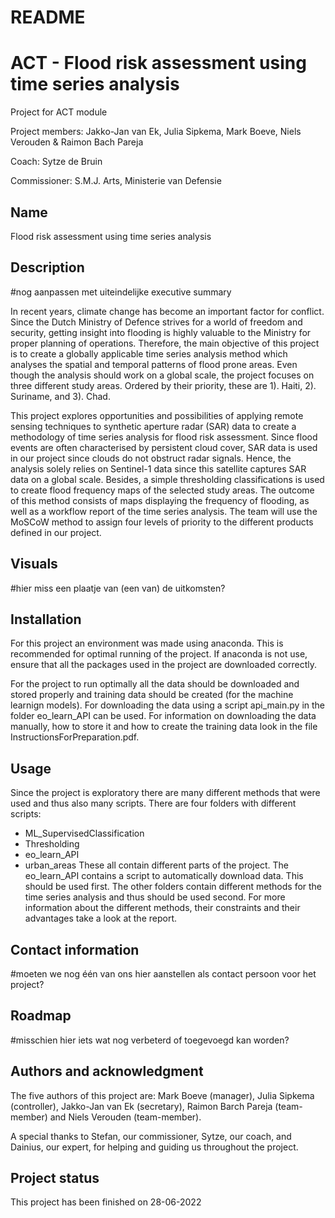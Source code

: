 # README 
# ACT - Flood risk assessment using time series analysis
Project for ACT module

Project members: Jakko-Jan van Ek, Julia Sipkema, Mark Boeve, Niels Verouden & Raimon Bach Pareja

Coach: Sytze de Bruin

Commissioner: S.M.J. Arts, Ministerie van Defensie

## Name
Flood risk assessment using time series analysis

## Description
#nog aanpassen met uiteindelijke executive summary

In recent years, climate change has become an important factor for conflict. 
Since the Dutch Ministry of Defence strives for a world of freedom and security, getting insight into flooding is highly valuable to the Ministry for proper planning of operations. 
Therefore, the main objective of this project is to create a globally applicable time series analysis method which analyses the spatial and temporal patterns of flood prone areas. 
Even though the analysis should work on a global scale, the project focuses on three different study areas. 
Ordered by their priority, these are 1). Haiti, 2). Suriname, and 3). Chad. 

This project explores opportunities and possibilities of applying remote sensing techniques to synthetic aperture radar (SAR) data to create a methodology of time series analysis for flood risk assessment. 
Since flood events are often characterised by persistent cloud cover, SAR data is used in our project since clouds do not obstruct radar signals. 
Hence, the analysis solely relies on Sentinel-1 data since this satellite captures SAR data on a global scale. 
Besides, a simple thresholding classifications is used to create flood frequency maps of the selected study areas. 
The outcome of this method consists of maps displaying the frequency of flooding, as well as a workflow report of the time series analysis. 
The team will use the MoSCoW method to assign four levels of priority to the different products defined in our project. 

## Visuals
#hier miss een plaatje van (een van) de uitkomsten?

## Installation
For this project an environment was made using anaconda. This is recommended for optimal running of the project.
If anaconda is not use, ensure that all the packages used in the project are downloaded correctly. 

For the project to run optimally all the data should be downloaded and stored properly and training data should be created (for the machine learnign models). 
For downloading the data using a script api_main.py in the folder eo_learn_API can be used. 
For information on downloading the data manually, how to store it and how to create the training data look in the file InstructionsForPreparation.pdf.

## Usage
Since the project is exploratory there are many different methods that were used and thus also many scripts. 
There are four folders with different scripts:
- ML_SupervisedClassification
- Thresholding
- eo_learn_API
- urban_areas
These all contain different parts of the project. 
The eo_learn_API contains a script to automatically download data. This should be used first. 
The other folders contain different methods for the time series analysis and thus should be used second. 
For more information about the different methods, their constraints and their advantages take a look at the report.  

## Contact information
#moeten we nog één van ons hier aanstellen als contact persoon voor het project?

## Roadmap
#misschien hier iets wat nog verbeterd of toegevoegd kan worden?

## Authors and acknowledgment
The five authors of this project are: Mark Boeve (manager), Julia Sipkema (controller), Jakko-Jan van Ek (secretary), Raimon Barch Pareja (team-member) and Niels Verouden (team-member). 

A special thanks to Stefan, our commissioner, Sytze, our coach, and Dainius, our expert, for helping and guiding us throughout the project. 

## Project status
This project has been finished on 28-06-2022


